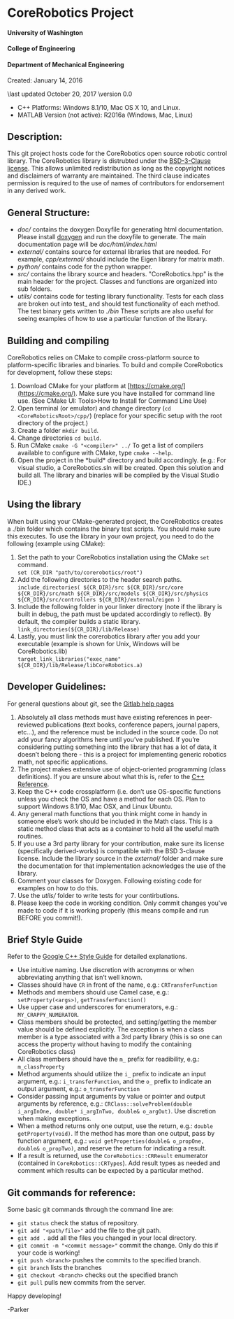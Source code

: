 # CoreRobotics Project
#### University of Washington
#### College of Engineering
#### Department of Mechanical Engineering
Created: January 14, 2016

\last updated October 20, 2017
\version 0.0

- C++ Platforms: Windows 8.1/10, Mac OS X 10, and Linux.
- MATLAB Version (not active): R2016a (Windows, Mac, Linux)

## Description:
This git project hosts code for the CoreRobotics open source robotic control library.  The CoreRobotics library is distrubted under the [BSD-3-Clause license](https://opensource.org/licenses/BSD-3-Clause).  This allows unlimited redistribution as long as the copyright notices and disclaimers of warranty are maintained.  The third clause indicates permission is required to the use of names of contributors for endorsement in any derived work.


## General Structure:
- *doc/* contains the doxygen Doxyfile for generating html documentation.  Please install [doxygen](http://www.stack.nl/~dimitri/doxygen/) and run the doxyfile to generate.  The main documentation page will be *doc/html/index.html*
- *external/* contains source for external libraries that are needed.  For example, *cpp/external/* should include the Eigen library for matrix math.
- *python/* contains code for the python wrapper.
- *src/* contains the library source and headers.  "CoreRobotics.hpp" is the main header for the project.  Classes and functions are organized into sub folders.
- *utils/* contains code for testing library functionality.  Tests for each class are broken out into test_<classname> and should test functionality of each method.  The test binary gets written to *./bin*  These scripts are also useful for seeing examples of how to use a particular function of the library.


## Building and compiling
CoreRobotics relies on CMake to compile cross-platform source to platform-specific libraries and binaries.  To build and compile CoreRobotics for development, follow these steps:
1. Download CMake for your platform at [https://cmake.org/](https://cmake.org/).  Make sure you have installed for command line use. (See CMake UI: Tools>How to Install for Command Line Use)
2. Open terminal (or emulator) and change directory (`cd <CoreRoboticsRoot>/cpp/`) (replace <CoreRoboticsRoot> for your specific setup with the root directory of the project.)
3. Create a folder `mkdir build`.
4. Change directories `cd build`.
5. Run CMake `cmake -G "<compiler>" ../`  To get a list of compilers available to configure with CMake, type `cmake --help`.
6. Open the project in the *build\* directory and build accordingly. (e.g.: For visual studio, a CoreRobotics.sln will be created.  Open this solution and build all.  The library and binaries will be compiled by the Visual Studio IDE.)


## Using the library
When built using your CMake-generated project, the CoreRobotics creates a ./bin folder which contains the binary test scripts.  You should make sure this executes.  To use the library in your own project, you need to do the following (example using CMake):
1. Set the path to your CoreRobotics installation using the CMake `set` command.  
`set (CR_DIR "path/to/corerobotics/root")`
2. Add the following directories to the header search paths.  
`include_directories(
    ${CR_DIR}/src
    ${CR_DIR}/src/core
    ${CR_DIR}/src/math
    ${CR_DIR}/src/models
    ${CR_DIR}/src/physics
    ${CR_DIR}/src/controllers
    ${CR_DIR}/external/eigen
)`
3. Include the following folder in your linker directory (note if the library is built in debug, the path must be updated accordingly to reflect).  By default, the compiler builds a static library.  
`link_directories(${CR_DIR}/lib/Release)`
4. Lastly, you must link the corerobotics library after you add your executable (example is shown for Unix, Windows will be CoreRobotics.lib)  
`target_link_libraries("exec_name" ${CR_DIR}/lib/Release/libCoreRobotics.a)`


## Developer Guidelines:
For general questions about git, see the [Gitlab help pages](https://gitlab.com/help/)

1. Absolutely all class methods must have existing references in peer-reviewed publications (text books, conference papers, journal papers, etc…), and the reference must be included in the source code.  Do not add your fancy algorithms here until you’ve published.  If you’re considering putting something into the library that has a lot of data, it doesn’t belong there - this is a project for implementing generic robotics math, not specific applications.
2. The project makes extensive use of object-oriented programming (class definitions). If you are unsure about what this is, refer to the [C++ Reference](http://www.learncpp.com/cpp-tutorial/81-welcome-to-object-oriented-programming/).
3. Keep the C++ code crossplatform (i.e. don’t use OS-specific functions unless you check the OS and have a method for each OS.  Plan to support Windows 8.1/10, Mac OSX, and Linux Ubuntu.
4. Any general math functions that you think might come in handy in someone else’s work should be included in the Math class.  This is a static method class that acts as a container to hold all the useful math routines.
5. If you use a 3rd party library for your contribution, make sure its license (specifically derived-works) is compatible with the BSD 3-clause license. Include the library source in the *external/* folder and make sure the documentation for that implementation acknowledges the use of the library.
6. Comment your classes for Doxygen.  Following existing code for examples on how to do this.
7. Use the *utils/* folder to write tests for your contirbutions.
8. Please keep the code in working condition.  Only commit changes you've made to code if it is working properly (this means compile and run BEFORE you commit!).

## Brief Style Guide
Refer to the [Google C++ Style Guide](https://google.github.io/styleguide/cppguide.html) for detailed explanations.
- Use intuitive naming. Use discretion with acronymns or when abbreviating anything that isn’t well known.
- Classes should have `CR` in front of the name, e.g.: `CRTransferFunction`
- Methods and members should use Camel case, e.g.: `setProperty(<args>)`, `getTransferFunction()`
- Use upper case and underscores for enumerators, e.g.: `MY_CRAPPY_NUMERATOR`.
- Class members should be protected, and setting/getting the member value should be defined explicitly.  The exception is when a class member is a type associated with a 3rd party library (this is so one can access the property without having to modify the containing CoreRobotics class)
- All class members should have the `m_` prefix for readibility, e.g.: `m_classProperty`
- Method arguments should utilize the `i_` prefix to indicate an input argument, e.g.: `i_transferFunction`, and the `o_` prefix to indicate an output argument, e.g.: `o_transferFunction`
- Consider passing input arguments by value or pointer and output arguments by reference, e.g.: `CRClass::solveProblem(double i_argInOne, double* i_argInTwo, double& o_argOut)`.  Use discretion when making exceptions.
- When a method returns only one output, use the return, e.g.: `double getProperty(void)`.  If the method has more than one output, pass by function argument, e.g.: `void getProperties(double& o_propOne, double& o_propTwo)`, and reserve the return for indicating a result.
- If a result is returned, use the `CoreRobotics::CRResult` enumerator (contained in `CoreRobotics::CRTypes`).  Add result types as needed and comment which results can be expected by a particular method.


## Git commands for reference:
Some basic git commands through the command line are:
- `git status` check the status of repository.
- `git add "<path/file>"` add the file to the git path.
- `git add .` add all the files you changed in your local directory.
- `git commit -m "<commit message>"` commit the change.  Only do this if your code is working!
- `git push <branch>` pushes the commits to the specified branch.
- `git branch` lists the branches
- `git checkout <branch>` checks out the specified branch
- `git pull` pulls new commits from the server.


Happy developing!


-Parker
